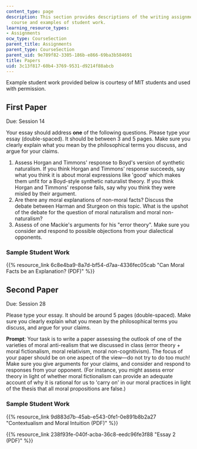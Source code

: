 ```yaml
---
content_type: page
description: This section provides descriptions of the writing assignments for the
  course and examples of student work.
learning_resource_types:
- Assignments
ocw_type: CourseSection
parent_title: Assignments
parent_type: CourseSection
parent_uid: 9e789f82-3305-186b-e866-69ba3b584691
title: Papers
uid: 3c13f817-60b4-3769-9531-d9214f88abcb
---
```


Example student work provided below is courtesy of MIT students and used with permission.

First Paper
-----------

Due: Session 14

Your essay should address **one** of the following questions. Please type your essay (double-spaced). It should be between 3 and 5 pages. Make sure you clearly explain what you mean by the philosophical terms you discuss, and argue for your claims.

1.  Assess Horgan and Timmons' response to Boyd's version of synthetic naturalism. If you think Horgan and Timmons' response succeeds, say what you think it is about moral expressions like 'good' which makes them unfit for a Boyd-style synthetic naturalist theory. If you think Horgan and Timmons' response fails, say why you think they were misled by their argument.
2.  Are there any moral explanations of non-moral facts? Discuss the debate between Harman and Sturgeon on this topic. What is the upshot of the debate for the question of moral naturalism and moral non-naturalism?
3.  Assess of one Mackie's arguments for his "error theory". Make sure you consider and respond to possible objections from your dialectical opponents.

### Sample Student Work

{{% resource_link 6c8e4ba9-8a7d-bf54-d7aa-4336fec05cab "Can Moral Facts be an Explanation? (PDF)" %}} 

Second Paper
------------

Due: Session 28

Please type your essay. It should be around 5 pages (double-spaced). Make sure you clearly explain what you mean by the philosophical terms you discuss, and argue for your claims.

**Prompt**: Your task is to write a paper assessing the outlook of one of the varieties of moral anti-realism that we discussed in class (error theory + moral fictionalism, moral relativism, moral non-cognitivism). The focus of your paper should be on one aspect of the view—do not try to do too much! Make sure you give arguments for your claims, and consider and respond to responses from your opponent. (For instance, you might assess error theory in light of whether moral fictionalism can provide an adequate account of why it is rational for us to 'carry on' in our moral practices in light of the thesis that all moral propositions are false.)

### Sample Student Work

{{% resource_link 9d883d7b-45ab-e543-0fe1-0e891b8b2a27 "Contextualism and Moral Intuition (PDF)" %}} 

{{% resource_link 238f93fe-040f-acba-36c8-eedc96fe3f88 "Essay 2 (PDF)" %}}